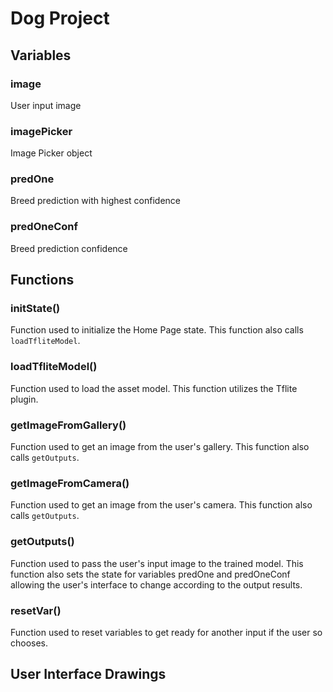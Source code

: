 # Dog Project

## Variables
### image
User input image
### imagePicker
Image Picker object
### predOne
Breed prediction with highest confidence
### predOneConf
Breed prediction confidence


## Functions
### initState()
Function used to initialize the Home Page state. This function also calls `loadTfliteModel`.

### loadTfliteModel()
Function used to load the asset model. This function utilizes the Tflite plugin.

### getImageFromGallery()
Function used to get an image from the user's gallery. This function also calls `getOutputs`.

### getImageFromCamera()
Function used to get an image from the user's camera. This function also calls `getOutputs`.

### getOutputs()
Function used to pass the user's input image to the trained model. This function also sets the state for variables predOne and predOneConf allowing the user's interface to change according to the output results.

### resetVar()
Function used to reset variables to get ready for another input if the user so chooses.

## User Interface Drawings
